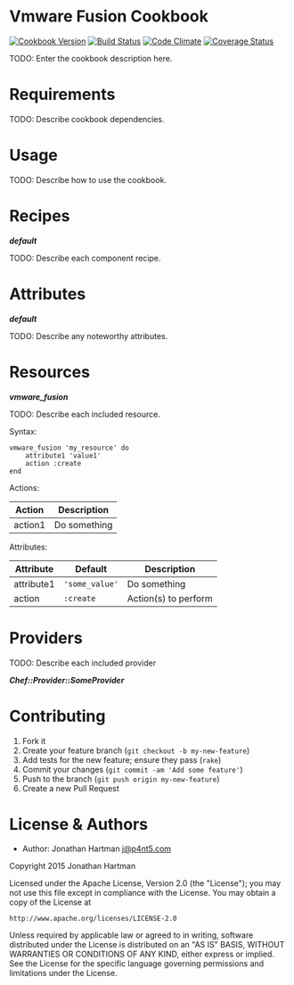 Vmware Fusion Cookbook
======================
[![Cookbook Version](https://img.shields.io/cookbook/v/vmware-fusion.svg)][cookbook]
[![Build Status](https://img.shields.io/travis/RoboticCheese/vmware-fusion-chef.svg)][travis]
[![Code Climate](https://img.shields.io/codeclimate/github/RoboticCheese/vmware-fusion-chef.svg)][codeclimate]
[![Coverage Status](https://img.shields.io/coveralls/RoboticCheese/vmware-fusion-chef.svg)][coveralls]

[cookbook]: https://supermarket.chef.io/cookbooks/vmware-fusion
[travis]: https://travis-ci.org/RoboticCheese/vmware-fusion-chef
[codeclimate]: https://codeclimate.com/github/RoboticCheese/vmware-fusion-chef
[coveralls]: https://coveralls.io/r/RoboticCheese/vmware-fusion-chef

TODO: Enter the cookbook description here.

Requirements
============

TODO: Describe cookbook dependencies.

Usage
=====

TODO: Describe how to use the cookbook.

Recipes
=======

***default***

TODO: Describe each component recipe.

Attributes
==========

***default***

TODO: Describe any noteworthy attributes.

Resources
=========

***vmware_fusion***

TODO: Describe each included resource.

Syntax:

    vmware_fusion 'my_resource' do
        attribute1 'value1'
        action :create
    end

Actions:

| Action  | Description  |
|---------|--------------|
| action1 | Do something |

Attributes:

| Attribute  | Default        | Description          |
|------------|----------------|----------------------|
| attribute1 | `'some_value'` | Do something         |
| action     | `:create`      | Action(s) to perform |

Providers
=========

TODO: Describe each included provider

***Chef::Provider::SomeProvider***

Contributing
============

1. Fork it
2. Create your feature branch (`git checkout -b my-new-feature`)
3. Add tests for the new feature; ensure they pass (`rake`)
4. Commit your changes (`git commit -am 'Add some feature'`)
5. Push to the branch (`git push origin my-new-feature`)
6. Create a new Pull Request

License & Authors
=================
- Author: Jonathan Hartman <j@p4nt5.com>

Copyright 2015 Jonathan Hartman

Licensed under the Apache License, Version 2.0 (the "License");
you may not use this file except in compliance with the License.
You may obtain a copy of the License at

    http://www.apache.org/licenses/LICENSE-2.0

Unless required by applicable law or agreed to in writing, software
distributed under the License is distributed on an "AS IS" BASIS,
WITHOUT WARRANTIES OR CONDITIONS OF ANY KIND, either express or implied.
See the License for the specific language governing permissions and
limitations under the License.
